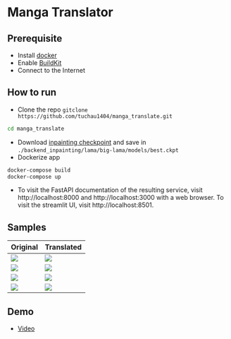 # Manga Translator
## Prerequisite
- Install [docker](https://docs.docker.com/get-docker/)
- Enable [BuildKit](https://docs.docker.com/develop/develop-images/build_enhancements/)
- Connect to the Internet
## How to run
- Clone the repo `gitclone https://github.com/tuchau1404/manga_translate.git`
```bash
cd manga_translate
```
- Download [inpainting checkpoint](https://drive.google.com/drive/folders/1gKbaXK1TXiCT3vdgEyfbBsAHoxxb5QEH?usp=sharing) and save in 
`./backend_inpainting/lama/big-lama/models/best.ckpt`
- Dockerize app
```bash
docker-compose build
docker-compose up
```
- To visit the FastAPI documentation of the resulting service, visit http://localhost:8000 and http://localhost:3000 with a web browser.
To visit the streamlit UI, visit http://localhost:8501.
## Samples
| Original                             | Translated                           |
| ------------------------------------ | ------------------------------------ |
| ![](https://i.imgur.com/gcstcVi.png) | ![](https://i.imgur.com/9ETrvUG.jpg) |
| ![](https://i.imgur.com/GlSVdLm.jpg) | ![](https://i.imgur.com/TDjNC0b.jpg) |
| ![](https://i.imgur.com/2HQhb6F.jpg) | ![](https://i.imgur.com/sUt2IB9.jpg) |
| ![](https://i.imgur.com/3EhU38W.jpg) | ![](https://i.imgur.com/oKvSLam.jpg) |
## Demo 
- [Video](https://youtu.be/usfyNl7KHbQ)
